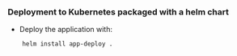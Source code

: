 ### Deployment to Kubernetes packaged with a helm chart

- Deploy the application with:
```bash
    helm install app-deploy .
```